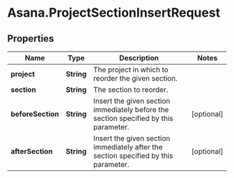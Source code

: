 # Asana.ProjectSectionInsertRequest

## Properties

Name | Type | Description | Notes
------------ | ------------- | ------------- | -------------
**project** | **String** | The project in which to reorder the given section. | 
**section** | **String** | The section to reorder. | 
**beforeSection** | **String** | Insert the given section immediately before the section specified by this parameter. | [optional] 
**afterSection** | **String** | Insert the given section immediately after the section specified by this parameter. | [optional] 


